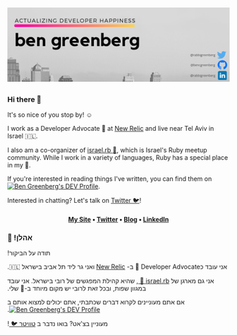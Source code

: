 # [![ben greenberg header](https://github.com/bencgreenberg/bencgreenberg/blob/master/ben_greenberg.png)](https://www.bengreenberg.dev)

### Hi there 👋

It's so nice of you stop by! ☺️

I work as a Developer Advocate 🥑 at [New Relic](https://www.therelicans.com/) and live near Tel Aviv in Israel 🇮🇱. 

I also am a co-organizer of [israel.rb 💎](https://www.facebook.com/groups/272757750683415), which is Israel's Ruby meetup community. While I work in a variety of languages, Ruby has a special place in my 💙. 

If you're interested in reading things I've written, you can find them on <a href="https://dev.to/benhayehudi"><img src="https://d2fltix0v2e0sb.cloudfront.net/dev-badge.svg" alt="Ben Greenberg's DEV Profile" height="30" width="30"></a>.

Interested in chatting? Let's talk on [Twitter 🐦](https://twitter.com/RabbiGreenberg)!

<h4 align="center"><a href="https://www.bengreenberg.dev">My Site</a> &bull; <a href="https://twitter.com/rabbigreenberg">Twitter</a> &bull; <a href="https://dev.to/bengreenberg">Blog</a> &bull; <a href="https://www.linkedin.com/in/rabbigreenberg/">LinkedIn</a></h4>


<h3>
&#x202b; אהלן! 👋
</h3>

<p>
&#x202b; תודה על הביקור!

&#x202b; אני עובד כDeveloper Advocate 🥑 ב- <a href="https://www.therelicans.com/">New Relic</a> ואני גר ליד תל אביב בישראל 🇮🇱.

&#x202b; אני גם מארגן של <a href="https://www.facebook.com/groups/272757750683415"> israel.rb 💎 </a>, שהיא קהילת המפגשים של רובי בישראל. אני עובד במגוון שפות, ובכל זאת לרובי יש מקום מיוחד ב-💙 שלי.

&#x202b; אם אתם מעוניינים לקרוא דברים שכתבתי, אתם יכולים למצוא אותם ב <a href="https://dev.to/bengreenberg"><img src="https://d2fltix0v2e0sb.cloudfront.net/dev-badge.svg" alt="Ben Greenberg's DEV Profile" height="30" width="30"></a>.

&#x202b; מעוניין בצ'אט? בואו נדבר ב <a href="https://twitter.com/RabbiGreenberg"> טוויטר 🐦 </a>!
</p>
